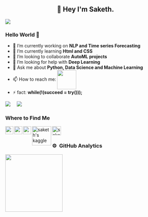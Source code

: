 <h2 align="center">👋 Hey I'm Saketh.</h2>
<A Data science Enthusiast specialized in Data science and Machine learning. I'm also a Data Analyst.>
<img align="center" src="https://i.pinimg.com/originals/77/29/f4/7729f4ebf5dd3d6754dee0ed5837ef77.gif" >

### Hello World 🤔
- 🔭 I’m currently working on **NLP and Time series Forecasting**
- 🌱 I’m currently learning **Html and CSS**
- 👯 I’m looking to collaborate **AutoML projects**
- 🤔 I’m looking for help with **Deep Learning**
- 💬 Ask me about **Python, Data Science and Machine Learning**
- 📫 How to reach me: <a href="https://www.linkedin.com/in/saipavansaketh/"><img align="center" width="60px" src="https://svgshare.com/i/ZEc.svg" /></a>
- ⚡ fact: **while(!(succeed = try()));**

![](https://visitor-badge.glitch.me/badge?page_id=saketh33) &nbsp; &nbsp;&nbsp;![](https://img.shields.io/github/followers/saketh33.svg?style=social&label=Follow)

### Where to Find Me
<a href="mailto:saipavansaketh@gmail.com"><img align="top" alt="saketh's gmail" width="28px" src="https://upload.wikimedia.org/wikipedia/commons/thumb/7/7e/Gmail_icon_%282020%29.svg/2560px-Gmail_icon_%282020%29.svg.png" />
</a>
<a href="https://www.linkedin.com/in/sai-pavan-saketh/">
  <img align="left" alt="saketh's linkedin" width="25px" src="https://raw.githubusercontent.com/peterthehan/peterthehan/master/assets/linkedin.svg" />
</a>
<a href="https://open.spotify.com/user/31qjizlnc74venrodsqubkiyuab4?si=QgdylVNjT0OcKChD6C-sug&utm_source=whatsapp&dl_branch=1">
  <img align="left" alt="saketh's Spotify" width="25px" src="https://raw.githubusercontent.com/peterthehan/peterthehan/master/assets/spotify.svg" />
</a>
<a href="https://www.instagram.com/saketh_simply/">
  <img align="left" alt="saketh's instagram" width="25px" src="https://upload.wikimedia.org/wikipedia/commons/thumb/e/e7/Instagram_logo_2016.svg/768px-Instagram_logo_2016.svg.png" />
</a>
<a href="https://www.kaggle.com/saipavansaketh">
  <img align="left" alt="saketh's kaggle" width="60px" src="https://yanirseroussi.files.wordpress.com/2014/04/kaggle-logo-transparent-300.png" />
</a>


### ⚙️ &nbsp;GitHub Analytics

<p align="center">
<a href="https://github.com/saketh33">
  <img align="left" height="180em" src="https://github-readme-stats-eight-theta.vercel.app/api?username=saketh33&show_icons=true&theme=algolia&include_all_commits=true&count_private=true"/>
</a>
</p>


